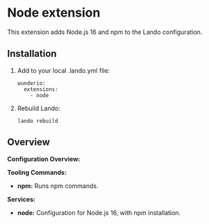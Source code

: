 # Node extension

This extension adds Node.js 16 and npm to the Lando configuration.

## Installation

1. Add to your local .lando.yml file:

   ```
   wunderio:
     extensions:
       - node
   ```

2. Rebuild Lando:

   ```
   lando rebuild
   ```

## Overview

**Configuration Overview:**

**Tooling Commands:**

- **npm:** Runs npm commands.

**Services:**

- **node:** Configuration for Node.js 16, with npm installation.
